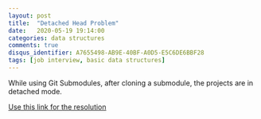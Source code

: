 ```yaml
---
layout: post
title:  "Detached Head Problem"
date:   2020-05-19 19:14:00
categories: data structures
comments: true
disqus_identifier: A7655498-AB9E-40BF-A0D5-E5C6DE6BBF28
tags: [job interview, basic data structures]
---
```


While using Git Submodules, after cloning a submodule, the projects are in detached
mode.

[Use this link for the resolution](https://github.com/nitinkc/git-submodule-demo/blob/master/README.md)
